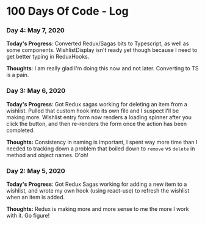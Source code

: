 # 100 Days Of Code - Log
### Day 4: May 7, 2020

**Today's Progress**: Converted Redux/Sagas bits to Typescript, as well as some components.  WishlistDisplay isn't ready yet though because I need to get better typing in ReduxHooks.

**Thoughts**:  I am really glad I'm doing this now and not later.  Converting to TS is a pain.

### Day 3: May 6, 2020

**Today's Progress**: Got Redux sagas working for deleting an item from a wishlist.  Pulled that custom hook into its own file and I suspect I'll be making more.  Wishlist entry form now renders a loading spinner after you click the button, and then re-renders the form once the action has been completed.

**Thoughts:** Consistency in naming is important, I spent way more time than I needed to tracking down a problem that boiled down to `remove` vs `delete` in method and object names.  D'oh!

### Day 2: May 5, 2020

**Today's Progress**: Got Redux Sagas working for adding a new item to a wishlist, and wrote my own hook (using react-use) to refresh the wishlist when an item is added.

**Thoughts:** Redux is making more and more sense to me the more I work with it.  Go figure!
